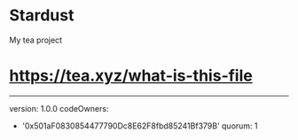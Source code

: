 # Stardust
My tea project
# https://tea.xyz/what-is-this-file
---
version: 1.0.0
codeOwners:
  - '0x501aF0830854477790Dc8E62F8fbd85241Bf379B'
quorum: 1
